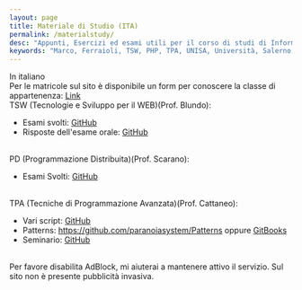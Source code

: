 ```yaml
---
layout: page
title: Materiale di Studio (ITA)
permalink: /materialstudy/
desc: "Appunti, Esercizi ed esami utili per il corso di studi di Informatica della facoltà di Scienze, UNISA, Università degli Studi di Salerno"
keywords: "Marco, Ferraioli, TSW, PHP, TPA, UNISA, Università, Salerno, PD, Blundo, Scarano, Cattaneo, RMI, Java, Esami, Esame, Orale, Prove, Svolte, Matricola, Calcolo, Congrua, Classe"
---
```


<div id="check">
	In italiano
	<br>
	Per le matricole sul sito è disponibile un form per conoscere la classe di appartenenza: <a href="http://marcoferraioli.com/calcolounisa/">Link</a>
	<br>
	TSW (Tecnologie e Sviluppo per il WEB)(Prof. Blundo):
	<br>
	<ul>
		<li>Esami svolti: <a href="https://github.com/paranoiasystem/tsw-blundo-esami-scritti-svolti">GitHub</a></li>
		<li>Risposte dell'esame orale: <a href="https://github.com/paranoiasystem/Orale-TSW">GitHub</a></li>
	</ul>
	<br>
	PD (Programmazione Distribuita)(Prof. Scarano):
	<br>
	<ul>
		<li>Esami Svolti: <a href="https://github.com/paranoiasystem/Java-RMI-projects">GitHub</a></li>
	</ul>
	<br>
	TPA (Tecniche di Programmazione Avanzata)(Prof. Cattaneo):
	<br>
	<ul>
		<li>Vari script: <a href="https://github.com/paranoiasystem/TPA">GitHub</a></li>
		<li>Patterns: <a href="GitHub">https://github.com/paranoiasystem/Patterns</a> oppure <a href="https://paranoiasystem.gitbooks.io/patterns/">GitBooks</a></li>
		<li>Seminario: <a href="https://github.com/paranoiasystem/SeminarioTPA">GitHub</a></li>
	</ul>
</div>
<br>
<div id="adenable">
	Per favore disabilita AdBlock, mi aiuterai a mantenere attivo il servizio.
	Sul sito non è presente pubblicità invasiva.
</div>
<script type="text/javascript">var adblock = true;</script>
<script type="text/javascript" src="{{ "/js/adframe.js" | prepend: site.baseurl }}"></script>
<script type="text/javascript">
	document.getElementById('adenable').style.display='none';
	if(adblock) {
		document.getElementById('adenable').style.display='block';
		document.getElementById('check').style.display='none';
    }
    console.log(adblock);
</script>